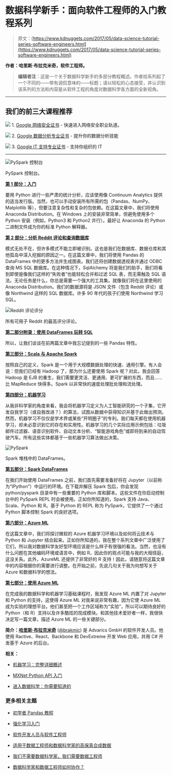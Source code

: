 # 数据科学新手：面向软件工程师的入门教程系列

> 原文：[https://www.kdnuggets.com/2017/05/data-science-tutorial-series-software-engineers.html](https://www.kdnuggets.com/2017/05/data-science-tutorial-series-software-engineers.html)

**作者：哈里斯·布拉克米奇，软件工程师。**

> **编辑者注**：这是一个关于数据科学新手的多部分教程概述。作者给系列起了一个不同的——带有调侃意味的——标题；请以轻松的心态接受，并认识到该系列的方法和内容是从软件工程的角度对数据科学各方面的全新视角。

* * *

## 我们的前三大课程推荐

![](../Images/0244c01ba9267c002ef39d4907e0b8fb.png) 1\. [Google 网络安全证书](https://www.kdnuggets.com/google-cybersecurity) - 快速进入网络安全职业轨道。

![](../Images/e225c49c3c91745821c8c0368bf04711.png) 2\. [Google 数据分析专业证书](https://www.kdnuggets.com/google-data-analytics) - 提升你的数据分析技能

![](../Images/0244c01ba9267c002ef39d4907e0b8fb.png) 3\. [Google IT 支持专业证书](https://www.kdnuggets.com/google-itsupport) - 支持你组织的 IT

* * *

![PySpark 控制台](../Images/4ae095edf852180b5162a23294b12e52.png)

PySpark 控制台。

**[第 1 部分：入门](http://blog.brakmic.com/data-science-for-losers/)**

要用 Python 进行一些严肃的统计分析，应该使用像 Continuum Analytics 提供的适当发行版。当然，也可以手动安装所有所需的包（Pandas、NumPy、Matplotlib 等），但要注意复杂性和复杂的包依赖。在这篇文章中，我们将使用 Anaconda Distribution。在 Windows 上的安装非常简单，但避免使用多个 Python 安装（例如，Python3 和 Python2 并行）。最好让 Anaconda 的 Python 二进制文件成为你的标准 Python 解释器。

**[第 2 部分：分析 Reddit 评论和查询数据库](http://blog.brakmic.com/data-science-for-losers-part-2/)**

模式无处不在，但许多模式不能立即被识别。这也是我们在数据库、数据仓库和其他孤岛中深入挖掘的原因之一。在这篇文章中，我们将使用 Pandas 的 DataFrames 中的更多方法并生成图表。我们还将创建数据透视表并通过 ODBC 查询 MS SQL 数据库。在这种情况下，SqlAlchemy 将是我们的助手，我们将看到即使是像我们这样的“失败者”也能轻松合并和过滤 SQL 表，而无需触及 SQL 语法。无论任务是什么，你总是需要一个强大的工具集。就像我们将在这里使用的 Anaconda Distribution。我们的数据源将是 JSON 文件（包含 Reddit 评论）或像 Northwind 这样的 SQL 数据库。许多 90 年代的孩子们使用 Northwind 学习 SQL。

![Reddit 评论评分](../Images/cee5b84ed2764fddb38d5668cbeb509b.png)

所有可用子 Reddit 的最高评分评论。

**[第二部分附录：使用 DataFrames 玩转 SQL](http://blog.brakmic.com/data-science-for-losers-part-2-addendum/)**

所以，让我们谈谈在前两篇文章中我忘记提到的一些 Pandas 特性。

**[第三部分：Scala 与 Apache Spark](http://blog.brakmic.com/data-science-for-losers-part-3-scala-apache-spark/)**

按照自己的定义，Spark 是一个用于大规模数据处理的快速、通用引擎。有人会说：但我们已经有 Hadoop 了，那为什么还要使用 Spark 呢？对此，我会回答 Hadoop 是 EJB 的重生，我们需要更灵活、更通用、更可扩展的东西，而且……比 MapReduce 快得多。Spark 以非常快的速度处理批处理和流处理。

**[第四部分：机器学习](http://blog.brakmic.com/data-science-for-losers-part-4-machine-learning/)**

从我非科学家的角度来看，我会将机器学习定义为人工智能研究的一个子集，它开发自我学习（或自我改进？）的算法，试图从数据中获得知识并基于此做出预测。然而，机器学习不仅仅是学术界或某些“开明圈子”的专利。我们每天都在使用机器学习，却未必意识到它的存在和实用性。机器学习的几个实际应用示例包括：垃圾邮件过滤器、语音识别软件、自动文本分析、“智能游戏角色”或即将到来的自动驾驶汽车。所有这些实体都基于一些机器学习算法做出决策。

![PySpark](../Images/65b89b9396498da22b3e6822b9a735ae.png)

Spark 堆栈中的 DataFrames。

**[第五部分：Spark DataFrames](http://blog.brakmic.com/data-science-for-losers-part-5-spark-dataframes/)**

在我们开始使用 DataFrames 之前，我们首先需要准备好将在 Jupyter（以前称为“IPython”）中运行的环境。在下载并解压 Spark 包后，你会发现 python/pyspark 目录中有一些重要的 Python 库和脚本。这些文件在你启动控制台中的 PySpark REPL 时会被使用。正如你所知道的，Spark 支持 Java、Scala、Python 和 R。基于 Python 的 REPL 称为 PySpark，它提供了一个通过 Python 脚本控制 Spark 的良好选项。

**[第六部分：Azure ML](http://blog.brakmic.com/data-science-for-losers-part-6-azure-ml/)**

在这篇文章中，我们将探讨微软的 Azure 机器学习环境以及如何将云技术与 Python 和 Jupyter 结合起来。正如你所知道的，我在整个系列文章中广泛使用了它们，所以我对数据科学友好型环境应该是什么样子有很强的看法。当然，也没有什么问题在其他编码环境或语言中，例如 R，因此你的观点可能与我的大相径庭，这没关系。此外，AzureML 还提供了非常好的 R 支持！因此，请随意将这篇文章中的内容根据你的需要进行调整。在开始之前，先说几句关于我为何想写关于 Azure 和数据科学的想法。

**[第七部分：使用 Azure ML](http://blog.brakmic.com/data-science-for-losers-part-7-using-azure-ml/)**

在完成我的数据科学和机器学习基础课程时，我发现 Azure ML 内置了对 Jupyter 和 Python 的支持，这使得 Azure ML 对我来说非常有趣，因为它使 Azure ML 成为实验的理想平台。他们甚至把一个工作区域称为“实验”，所以可以期待良好的 Python（和 R）支持以及许多酷炫的现成模块。和其他技术爱好者一样，我很快决定写一篇文章，描述 Azure ML 的一些关键部分。

**简介：[哈里斯·布拉克米奇](http://blog.brakmic.com/)** ([@brakmic](https://twitter.com/brakmic)) 是 Advarics GmbH 的软件开发人员。他使用 Ractive、React、Backbone 和 DevExtreme 开发 Web 应用，并用 C# 开发基于 Azure 的后台。

**相关：**

+   [机器学习：完整详细概述](/2016/10/machine-learning-complete-detailed-overview.html)

+   [MXNet Python API 入门](/2017/05/intro-mxnet-python-api.html)

+   [进入数据科学：你需要知道的](/2017/05/data-science-need-to-know.html)

### 更多相关主题

+   [初学者 Pandas 教程](https://www.kdnuggets.com/2022/03/introductory-pandas-tutorial.html)

+   [强化学习入门](https://www.kdnuggets.com/2022/05/reinforcement-learning-newbies.html)

+   [软件开发人员与软件工程师](https://www.kdnuggets.com/2022/05/software-developer-software-engineer.html)

+   [适用于数据工程师和数据科学家的高保真合成数据](https://www.kdnuggets.com/2022/tonic-high-fidelity-synthetic-data-engineers-scientists-alike.html)

+   [我们不需要数据科学家，我们需要数据工程师](https://www.kdnuggets.com/2021/02/dont-need-data-scientists-need-data-engineers.html)

+   [数据科学家和数据工程师如何协作？](https://www.kdnuggets.com/2022/08/data-scientists-data-engineers-work-together.html)
